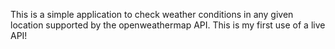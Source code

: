 This is a simple application to check weather conditions in any given location supported by the openweathermap API. 
This is my first use of a live API!
